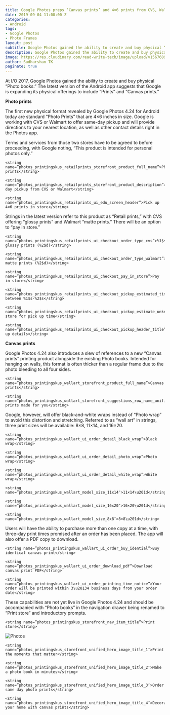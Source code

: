 ```yaml
---
title: Google Photos preps ‘Canvas prints’ and 4×6 prints from CVS, Walmart
date: 2019-09-04 11:00:00 Z
categories:
- Android
tags:
- Google Photos
- Photo Frames
layout: post
subtitle: Google Photos gained the ability to create and buy physical “Photo books.”
description: Google Photos gained the ability to create and buy physical “Photo books.”
image: https://res.cloudinary.com/read-write-tech/image/upload/v1567609237/APK-Insight-Google-Photos-4-24_oavpdc.jpg
author: Sudharshan TK
paginate: true
---
```


At I/O 2017, Google Photos gained the ability to create and buy physical “Photo books.” The latest version of the Android app suggests that Google is expanding its physical offerings to include “Prints” and “Canvas prints.”

**Photo prints**

The first new physical format revealed by Google Photos 4.24 for Android today are standard “Photo Prints” that are 4×6 inches in size. Google is working with CVS or Walmart to offer same-day pickup and will provide directions to your nearest location, as well as other contact details right in the Photos app.

Terms and services from those two stores have to be agreed to before proceeding, with Google noting, “This product is intended for personal photos only.”

```
<string name=”photos_printingskus_retailprints_storefront_product_full_name”>Photo prints</string>
```

```
<string name=”photos_printingskus_retailprints_storefront_product_description”>Same day pickup from CVS or Walmart</string>
```

```
<string name=”photos_printingskus_retailprints_ui_edu_screen_header”>Pick up 4×6 prints in store</string>
```

Strings in the latest version refer to this product as “Retail prints,” with CVS offering “glossy prints” and Walmart “matte prints.” There will be an option to “pay in store.”

```
<string name=”photos_printingskus_retailprints_ui_checkout_order_type_cvs”>%1$s glossy prints (%2$d)</string>
```

```
<string name=”photos_printingskus_retailprints_ui_checkout_order_type_walmart”>%1$s matte prints (%2$d)</string>
```

```
<string name=”photos_printingskus_retailprints_ui_checkout_pay_in_store”>Pay in store</string>
```

```
<string name=”photos_printingskus_retailprints_ui_checkout_pickup_estimated_time_range”>Ready between %1$s-%2$s</string>
```

```
<string name=”photos_printingskus_retailprints_ui_checkout_pickup_estimate_unknown”>Call store for pick up time</string>
```

```
<string name=”photos_printingskus_retailprints_ui_checkout_pickup_header_title”>Pick up details</string>
```

**Canvas prints**

Google Photos 4.24 also introduces a slew of references to a new “Canvas prints” printing product alongside the existing Photo books. Intended for hanging on walls, this format is often thicker than a regular frame due to the photo bleeding to all four sides.

```
<string name=”photos_printingskus_wallart_storefront_product_full_name”>Canvas prints</string>
```

```
<string name=”photos_printingskus_wallart_storefront_suggestions_row_name_unified”>Canvas prints made for you</string>
```

Google, however, will offer black-and-white wraps instead of “Photo wrap” to avoid this distortion and stretching. Referred to as “wall art” in strings, three print sizes will be available: 8×8, 11×14, and 16×20.

```
<string name=”photos_printingskus_wallart_ui_order_detail_black_wrap”>Black wrap</string>
```

```
<string name=”photos_printingskus_wallart_ui_order_detail_photo_wrap”>Photo wrap</string>
```

```
<string name=”photos_printingskus_wallart_ui_order_detail_white_wrap”>White wrap</string>
```

```
<string name=”photos_printingskus_wallart_model_size_11x14″>11×14\u201d</string>
```

```
<string name=”photos_printingskus_wallart_model_size_16x20″>16×20\u201d</string>
```

```
<string name=”photos_printingskus_wallart_model_size_8x8″>8×8\u201d</string>
```

Users will have the ability to purchase more than one copy at a time, with three-day print times promised after an order has been placed. The app will also offer a PDF copy to download.

```
<string name=”photos_printingskus_wallart_ui_order_buy_idential”>Buy identical canvas print</string>
```

```
<string name=”photos_printingskus_wallart_ui_order_download_pdf”>Download canvas print PDF</string>
```

```
<string name=”photos_printingskus_wallart_ui_order_printing_time_notice”>Your order will be printed within 3\u20134 business days from your order date</string>
```

These capabilities are not yet live in Google Photos 4.24 and should be accompanied with “Photo books” in the navigation drawer being renamed to “Print store” and introductory prompts.

```
<string name=”photos_printingskus_storefront_nav_item_title”>Print store</string>
```

![Photos](https://res.cloudinary.com/read-write-tech/image/upload/v1567609573/google-photos-4-24-books_rrgmll.png "Google Photos")

```
<string name=”photos_printingskus_storefront_unified_hero_image_title_1″>Print the moments that matter</string>
```

```
<string name=”photos_printingskus_storefront_unified_hero_image_title_2″>Make a photo book in minutes</string>
```

```
<string name=”photos_printingskus_storefront_unified_hero_image_title_3″>Order same day photo prints</string>
```

```
<string name=”photos_printingskus_storefront_unified_hero_image_title_4″>Decorate your home with canvas prints</string>
```
